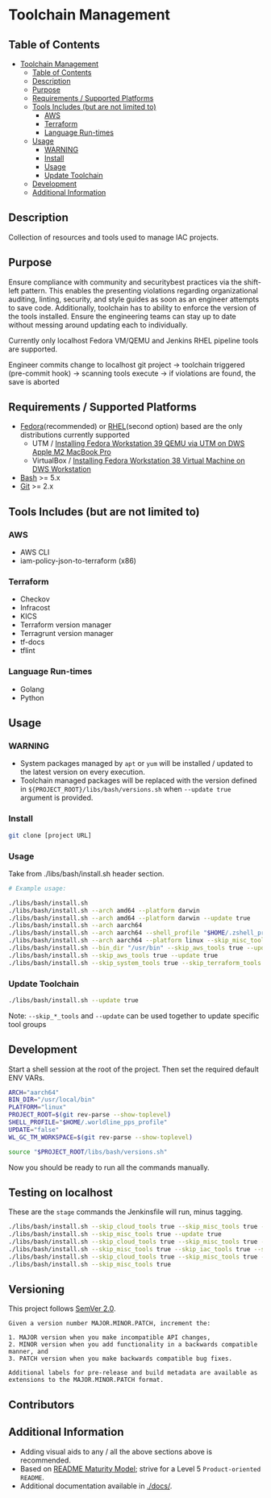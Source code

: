 # Toolchain Management

## Table of Contents

- [Toolchain Management](#toolchain-management)
  - [Table of Contents](#table-of-contents)
  - [Description](#description)
  - [Purpose](#purpose)
  - [Requirements / Supported Platforms](#requirements--supported-platforms)
  - [Tools Includes (but are not limited to)](#tools-includes-but-are-not-limited-to)
    - [AWS](#aws)
    - [Terraform](#terraform)
    - [Language Run-times](#language-run-times)
  - [Usage](#usage)
    - [WARNING](#warning)
    - [Install](#install)
    - [Usage](#usage-1)
    - [Update Toolchain](#update-toolchain)
  - [Development](#development)
  - [Additional Information](#additional-information)

## Description

Collection of resources and tools used to manage IAC projects.

## Purpose

Ensure compliance with community and securitybest practices via the shift-left pattern. This enables the presenting violations regarding organizational auditing, linting, security, and style guides as soon as an engineer attempts to save code. Additionally, toolchain has to ability to enforce the version of the tools installed. Ensure the engineering teams can stay up to date without messing around updating each to individually.

Currently only localhost Fedora VM/QEMU and Jenkins RHEL pipeline tools are supported. 

Engineer commits change to localhost git project -> toolchain triggered (pre-commit hook) -> scanning tools execute -> if violations are found, the save is aborted

## Requirements / Supported Platforms

- [Fedora](https://fedoraproject.org/)(recommended) or [RHEL](https://en.wikipedia.org/wiki/Red_Hat_Enterprise_Linux)(second option) based are the only distributions currently supported
  - UTM / [Installing Fedora Workstation 39 QEMU via UTM on DWS Apple M2 MacBook Pro](https://confluence.worldline-solutions.com/display/PPSTECHNO/Installing+Fedora+Workstation+38+on+DWS+Apple+M2+MacBook+Pro)
  - VirtualBox / [Installing Fedora Workstation 38 Virtual Machine on DWS Workstation](https://confluence.techno.ingenico.com/display/PPS/Installing+Fedora+Workstatio+38+Virtual+Machine+on+DWS+Workstation)
- [Bash](https://en.wikipedia.org/wiki/Bash_(Unix_shell)) >= 5.x
- [Git](https://git-scm.com/) >= 2.x

## Tools Includes (but are not limited to)

### AWS

- AWS CLI
- iam-policy-json-to-terraform (x86)

### Terraform

- Checkov
- Infracost
- KICS
- Terraform version manager
- Terragrunt version manager
- tf-docs
- tflint

### Language Run-times

- Golang
- Python

## Usage

### WARNING

- System packages managed by `apt` or `yum` will be installed / updated to the latest version on every execution.
- Toolchain managed packages will be replaced with the version defined in `${PROJECT_ROOT}/libs/bash/versions.sh` when `--update true` argument is provided.

### Install

```sh
git clone [project URL]
```

### Usage

Take from ./libs/bash/install.sh header section.

```sh
# Example usage:

./libs/bash/install.sh
./libs/bash/install.sh --arch amd64 --platform darwin
./libs/bash/install.sh --arch amd64 --platform darwin --update true
./libs/bash/install.sh --arch aarch64
./libs/bash/install.sh --arch aarch64 --shell_profile "$HOME/.zshell_profile"
./libs/bash/install.sh --arch aarch64 --platform linux --skip_misc_tools true
./libs/bash/install.sh --bin_dir "/usr/bin" --skip_aws_tools true --update true
./libs/bash/install.sh --skip_aws_tools true --update true
./libs/bash/install.sh --skip_system_tools true --skip_terraform_tools true --skip_misc_tools true
```

### Update Toolchain

```sh
./libs/bash/install.sh --update true
```

Note: `--skip_*_tools` and `--update` can be used together to update specific tool groups

## Development

Start a shell session at the root of the project. Then set the required default ENV VARs.

```sh
ARCH="aarch64"
BIN_DIR="/usr/local/bin"
PLATFORM="linux"
PROJECT_ROOT=$(git rev-parse --show-toplevel)
SHELL_PROFILE="$HOME/.worldline_pps_profile"
UPDATE="false"
WL_GC_TM_WORKSPACE=$(git rev-parse --show-toplevel)

source "$PROJECT_ROOT/libs/bash/versions.sh"
```

Now you should be ready to run all the commands manually.

## Testing on localhost

These are the `stage` commands the Jenkinsfile will run, minus tagging.

```sh
./libs/bash/install.sh --skip_cloud_tools true --skip_misc_tools true --skip_iac_tools true --update true --skip_system_tools true
./libs/bash/install.sh --skip_misc_tools true --update true
./libs/bash/install.sh --skip_cloud_tools true --skip_misc_tools true --skip_iac_tools true --update true
./libs/bash/install.sh --skip_misc_tools true --skip_iac_tools true --skip_system_tools true --update true
./libs/bash/install.sh --skip_cloud_tools true --skip_misc_tools true --skip_system_tools true --update true
./libs/bash/install.sh --skip_misc_tools true
```

## Versioning

This project follows [SemVer 2.0](https://semver.org/).

```quote
Given a version number MAJOR.MINOR.PATCH, increment the:

1. MAJOR version when you make incompatible API changes,
2. MINOR version when you add functionality in a backwards compatible manner, and
3. PATCH version when you make backwards compatible bug fixes.

Additional labels for pre-release and build metadata are available as extensions to the MAJOR.MINOR.PATCH format.
```

## Contributors

## Additional Information

- Adding visual aids to any / all the above sections above is recommended.
- Based on [README Maturity Model](https://github.com/LappleApple/feedmereadmes/blob/master/README-maturity-model.md); strive for a Level 5 `Product-oriented README`.
- Additional documentation available in [./docs/](./docs/).